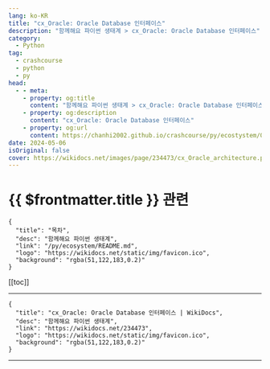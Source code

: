 ```yaml
---
lang: ko-KR
title: "cx_Oracle: Oracle Database 인터페이스"
description: "함께해요 파이썬 생태계 > cx_Oracle: Oracle Database 인터페이스"
category:
  - Python
tag: 
  - crashcourse
  - python
  - py
head:
  - - meta:
    - property: og:title
      content: "함께해요 파이썬 생태계 > cx_Oracle: Oracle Database 인터페이스"
    - property: og:description
      content: "cx_Oracle: Oracle Database 인터페이스"
    - property: og:url
      content: https://chanhi2002.github.io/crashcourse/py/ecostystem/07/cx-oracle.html
date: 2024-05-06
isOriginal: false
cover: https://wikidocs.net/images/page/234473/cx_Oracle_architecture.png
---
```


# {{ $frontmatter.title }} 관련

```component VPCard
{
  "title": "목차",
  "desc": "함께해요 파이썬 생태계",
  "link": "/py/ecosystem/README.md",
  "logo": "https://wikidocs.net/static/img/favicon.ico",
  "background": "rgba(51,122,183,0.2)"
}
```

[[toc]]

---

```component VPCard
{
  "title": "cx_Oracle: Oracle Database 인터페이스 | WikiDocs",
  "desc": "함께해요 파이썬 생태계",
  "link": "https://wikidocs.net/234473",
  "logo": "https://wikidocs.net/static/img/favicon.ico",
  "background": "rgba(51,122,183,0.2)"
}
```

<!-- TODO: 작성 -->

---

<TagLinks />